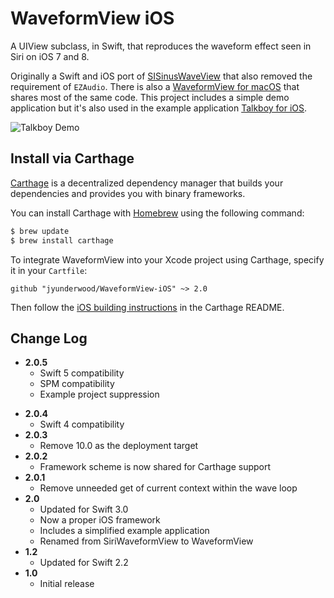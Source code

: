 # WaveformView iOS

A UIView subclass, in Swift, that reproduces the waveform effect seen in Siri on iOS 7 and 8.

Originally a Swift and iOS port of [SISinusWaveView](https://github.com/raffael/SISinusWaveView) that also removed the requirement of `EZAudio`. There is also a [WaveformView for macOS](https://github.com/jyunderwood/WaveformView-macOS) that shares most of the same code. This project includes a simple demo application but it's also used in the example application [Talkboy for iOS](https://github.com/jyunderwood/Talkboy-iOS).

![Talkboy Demo](https://raw.githubusercontent.com/jyunderwood/Talkboy-iOS/master/talkboy-demo.gif)

## Install via Carthage

[Carthage](https://github.com/Carthage/Carthage) is a decentralized dependency manager that builds your dependencies and provides you with binary frameworks.

You can install Carthage with [Homebrew](http://brew.sh/) using the following command:

```bash
$ brew update
$ brew install carthage
```

To integrate WaveformView into your Xcode project using Carthage, specify it in your `Cartfile`:

```ogdl
github "jyunderwood/WaveformView-iOS" ~> 2.0
```

Then follow the [iOS building instructions](https://github.com/Carthage/Carthage#if-youre-building-for-ios-tvos-or-watchos) in the Carthage README.

## Change Log

* __2.0.5__
  * Swift 5 compatibility
  * SPM compatibility
  * Example project suppression

- __2.0.4__
  - Swift 4 compatibility
- __2.0.3__
  - Remove 10.0 as the deployment target
- __2.0.2__
  - Framework scheme is now shared for Carthage support
- __2.0.1__
  - Remove unneeded get of current context within the wave loop
- __2.0__
  - Updated for Swift 3.0
  - Now a proper iOS framework
  - Includes a simplified example application
  - Renamed from SiriWaveformView to WaveformView
- __1.2__
  - Updated for Swift 2.2
- __1.0__
  - Initial release
